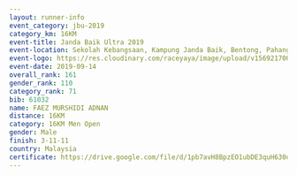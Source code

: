 ```yaml
---
layout: runner-info 
event_category: jbu-2019 
category_km: 16KM 
event-title: Janda Baik Ultra 2019
event-location: Sekolah Kebangsaan, Kampung Janda Baik, Bentong, Pahang, Malaysia 
event-logo: https://res.cloudinary.com/raceyaya/image/upload/v1569217009/logo/janda-baik_vch1pc.jpg 
event-date: 2019-09-14 
overall_rank: 161
gender_rank: 110
category_rank: 71
bib: 61032
name: FAEZ MURSHIDI ADNAN
distance: 16KM
category: 16KM Men Open
gender: Male
finish: 3-11-11
country: Malaysia
certificate: https://drive.google.com/file/d/1pb7avH8BpzEO1ubDE3quH630oo6bT5OI/view?usp=sharing
---
```

